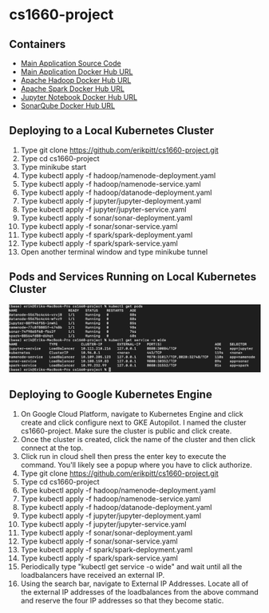 # cs1660-project

## Containers

* [Main Application Source Code](cs1660-project-main/main.py)
* [Main Application Docker Hub URL](https://hub.docker.com/r/erikjoy/cs1660-project-main)
* [Apache Hadoop Docker Hub URL](https://hub.docker.com/r/sequenceiq/hadoop-docker)
* [Apache Spark Docker Hub URL](https://hub.docker.com/r/bitnami/spark)
* [Jupyter Notebook Docker Hub URL](https://hub.docker.com/r/jupyter/base-notebook)
* [SonarQube Docker Hub URL](https://hub.docker.com/_/sonarqube)

## Deploying to a Local Kubernetes Cluster

1. Type git clone https://github.com/erikpitt/cs1660-project.git
2. Type cd cs1660-project
3. Type minikube start
4. Type kubectl apply -f hadoop/namenode-deployment.yaml
5. Type kubectl apply -f hadoop/namenode-service.yaml
6. Type kubectl apply -f hadoop/datanode-deployment.yaml
7. Type kubectl apply -f jupyter/jupyter-deployment.yaml
8. Type kubectl apply -f jupyter/jupyter-service.yaml
9. Type kubectl apply -f sonar/sonar-deployment.yaml
10. Type kubectl apply -f sonar/sonar-service.yaml
11. Type kubectl apply -f spark/spark-deployment.yaml
12. Type kubectl apply -f spark/spark-service.yaml
13. Open another terminal window and type minikube tunnel

## Pods and Services Running on Local Kubernetes Cluster

![](https://github.com/erikpitt/cs1660-project/blob/c76f7219cf6631cb423cce8b914f23f599a04d28/images/Local%20Kubernetes%20Cluster.png)

## Deploying to Google Kubernetes Engine

1. On Google Cloud Platform, navigate to Kubernetes Engine and click create and click configure next to GKE Autopilot. I named the cluster cs1660-project. Make sure the cluster is public and click create.
2. Once the cluster is created, click the name of the cluster and then click connect at the top.
3. Click run in cloud shell then press the enter key to execute the command. You'll likely see a popup where you have to click authorize.
4. Type git clone https://github.com/erikpitt/cs1660-project.git
5. Type cd cs1660-project
6. Type kubectl apply -f hadoop/namenode-deployment.yaml
7. Type kubectl apply -f hadoop/namenode-service.yaml
8. Type kubectl apply -f hadoop/datanode-deployment.yaml
9. Type kubectl apply -f jupyter/jupyter-deployment.yaml
10. Type kubectl apply -f jupyter/jupyter-service.yaml
11. Type kubectl apply -f sonar/sonar-deployment.yaml
12. Type kubectl apply -f sonar/sonar-service.yaml
13. Type kubectl apply -f spark/spark-deployment.yaml
14. Type kubectl apply -f spark/spark-service.yaml
15. Periodically type "kubectl get service -o wide" and wait until all the loadbalancers have received an external IP.
16. Using the search bar, navigate to External IP Addresses. Locate all of the external IP addresses of the loadbalances from the above command and reserve the four IP addresses so that they become static.
